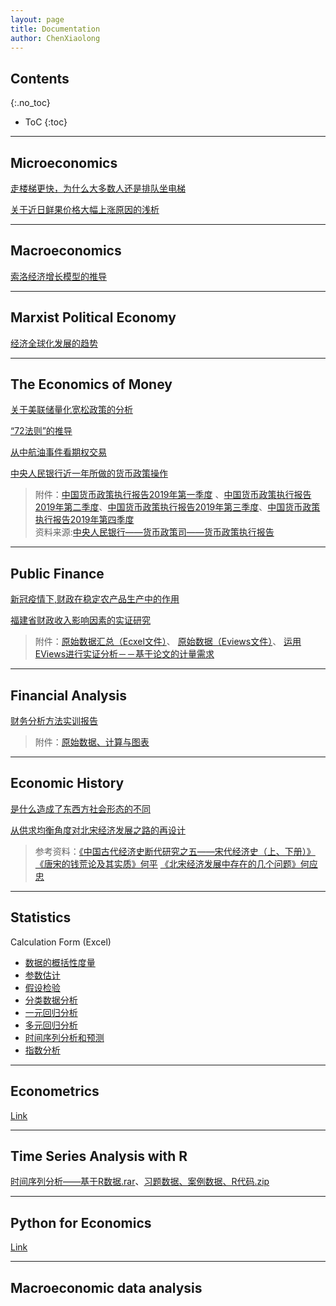 ```yaml
---
layout: page
title: Documentation
author: ChenXiaolong
---
```


## Contents
{:.no_toc}

* ToC
{:toc}

---

## Microeconomics

[走楼梯更快，为什么大多数人还是排队坐电梯](http://chenxiaolong2019.github.io/ed/document/走楼梯更快为什么大多数人还是排队坐电梯.pdf)

[关于近日鲜果价格大幅上涨原因的浅析](http://chenxiaolong2019.github.io/ed/document/关于近日鲜果价格大幅上涨原因的浅析.pdf)

---

## Macroeconomics

[索洛经济增长模型的推导](http://chenxiaolong2019.github.io/ed/texts/Derivation%20of%20neoclassical%20growth%20model/)

---

## Marxist Political Economy

[经济全球化发展的趋势](http://chenxiaolong2019.github.io/ed/document/经济全球化发展的趋势.pdf)

---

## The Economics of Money

[关于美联储量化宽松政策的分析](http://chenxiaolong2019.github.io/ed/document/关于美联储量化宽松政策的分析.pdf)

[“72法则”的推导](http://chenxiaolong2019.github.io/ed/texts/Derivation%20of%20"72%20Law"/)

[从中航油事件看期权交易](http://chenxiaolong2019.github.io/ed/texts/从中航油事件看期权交易/)

[中央人民银行近一年所做的货币政策操作](http://chenxiaolong2019.github.io/ed/document/中央人民银行近一年所做的货币政策操作.pdf)
> 附件：[中国货币政策执行报告2019年第一季度](http://chenxiaolong2019.github.io/ed/document/中国货币政策执行报告2019年第一季度.pdf) 、[中国货币政策执行报告2019年第二季度](http://chenxiaolong2019.github.io/ed/document/中国货币政策执行报告2019年第二季度.pdf)、[中国货币政策执行报告2019年第三季度](http://chenxiaolong2019.github.io/ed/document/中国货币政策执行报告2019年第三季度.pdf)、[中国货币政策执行报告2019年第四季度](http://chenxiaolong2019.github.io/ed/document/中国货币政策执行报告2019年第四季度.pdf)<br>
> 资料来源:[中央人民银行——货币政策司——货币政策执行报告](http://www.pbc.gov.cn/zhengcehuobisi/125207/125227/125957/index.html)

---

## Public Finance
[新冠疫情下,财政在稳定农产品生产中的作用](http://chenxiaolong2019.github.io/ed/document/在新冠疫情下财政在稳定农产品生产中的作用.pdf)

[福建省财政收入影响因素的实证研究](http://chenxiaolong2019.github.io/ed/document/福建省财政收入影响因素的实证研究.pdf)
> 附件：[原始数据汇总（Ecxel文件）](http://chenxiaolong2019.github.io/ed/document/福建省财政收入影响因素的实证研究_数据汇总.xlsx)、
[原始数据（Eviews文件）](http://chenxiaolong2019.github.io/ed/document/财政收入原始数据（未取对数）.WF1)、
[运用EViews进行实证分析－－基于论文的计量需求](http://chenxiaolong2019.github.io/ed/document/运用EViews进行实证分析－－基于论文的计量需求%20.doc)

---

## Financial Analysis

[财务分析方法实训报告](http://chenxiaolong2019.github.io/ed/document/财务分析方法实训报告.pdf)
> 附件：[原始数据、计算与图表](http://chenxiaolong2019.github.io/ed/document/Financial_analysis_report/财务分析计算与图表.rar)

---

## Economic History 
[是什么造成了东西方社会形态的不同](http://chenxiaolong2019.github.io/ed/document/是什么造成了东西方社会形态的不同.pdf)

[从供求均衡角度对北宋经济发展之路的再设计](http://chenxiaolong2019.github.io/ed/document/从供求均衡角度对北宋经济发展之路的再设计.pdf)
> 参考资料：[《中国古代经济史断代研究之五——宋代经济史（上、下册）》](http://chenxiaolong2019.github.io/ed/document/中国古代经济史断代研究之五_宋代经济史（上_下册）.pdf)
> [《唐宋的钱荒论及其实质》何平](http://chenxiaolong2019.github.io/ed/document/唐宋的_钱荒论_及其实质_何平.pdf)
> [《北宋经济发展中存在的几个问题》何应忠](http://chenxiaolong2019.github.io/ed/document/北宋经济发展中存在的几个问题_何应忠.pdf)

---

## Statistics
Calculation Form (Excel)

- [数据的概括性度量](http://chenxiaolong2019.github.io/ed/document/Statistics/数据的概括性度量.zip)
- [参数估计](http://chenxiaolong2019.github.io/ed/document/Statistics/参数估计.zip)
- [假设检验](http://chenxiaolong2019.github.io/ed/document/Statistics/假设检验.zip)
- [分类数据分析](http://chenxiaolong2019.github.io/ed/document/Statistics/分类数据分析.zip)
- [一元回归分析](http://chenxiaolong2019.github.io/ed/document/Statistics/一元回归分析.zip)
- [多元回归分析](http://chenxiaolong2019.github.io/ed/document/Statistics/多元回归分析.zip)
- [时间序列分析和预测](http://chenxiaolong2019.github.io/ed/document/Statistics/时间序列分析和预测.zip)
- [指数分析](http://chenxiaolong2019.github.io/ed/document/Statistics/指数分析.rar)

---

## Econometrics
[Link](https://chenxiaolong2019.github.io/ed/Econometrics/)

---

## Time Series Analysis with R
[时间序列分析——基于R数据.rar](http://chenxiaolong2019.github.io/Time-Series-Analysis-with-R/习题数据、案例数据、R代码.zip.zip)、[习题数据、案例数据、R代码.zip](http://chenxiaolong2019.github.io/Time-Series-Analysis-with-R/时间序列分析——基于R数据.rar.rar)

---

## Python for Economics
[Link](https://chenxiaolong2019.github.io/ed/c_python/)

---

## Macroeconomic data analysis
